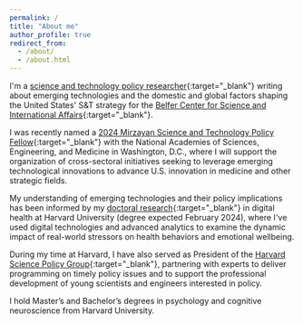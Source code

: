 ```yaml
---
permalink: /
title: "About me"
author_profile: true
redirect_from: 
  - /about/
  - /about.html
---
```


I'm a [science and technology policy researcher](https://conyvidal.github.io/policy){:target="_blank"} writing about emerging technologies and the domestic and global factors shaping the United States' S&T strategy for the [Belfer Center for Science and International Affairs](https://www.belfercenter.org/){:target="_blank"}. 

I was recently named a [2024 Mirzayan Science and Technology Policy Fellow](https://mirzayanfellow.nas.edu/){:target="_blank"} with the National Academies of Sciences, Engineering, and Medicine in Washington, D.C., where I will support the organization of cross-sectoral initiatives seeking to leverage emerging technological innovations to advance U.S. innovation in medicine and other strategic fields.

My understanding of emerging technologies and their policy implications has been informed by my [doctoral research](https://conyvidal.github.io/research/){:target="_blank"} in digital health at Harvard University (degree expected February 2024), where I've used digital technologies and advanced analytics to examine the dynamic impact of real-world stressors on health behaviors and emotional wellbeing. 

During my time at Harvard, I have also served as President of the [Harvard Science Policy Group](https://projects.iq.harvard.edu/sciencepolicy/home){:target="_blank"}, partnering with experts to deliver programming on timely policy issues and to support the professional development of young scientists and engineers interested in policy.

I hold Master’s and Bachelor’s degrees in psychology and cognitive neuroscience from Harvard University. 
